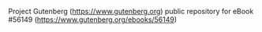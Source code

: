 Project Gutenberg (https://www.gutenberg.org) public repository for
eBook #56149 (https://www.gutenberg.org/ebooks/56149)
